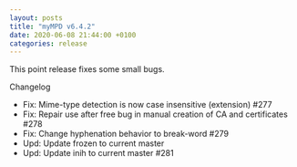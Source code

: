 ```yaml
---
layout: posts
title: "myMPD v6.4.2"
date: 2020-06-08 21:44:00 +0100
categories: release
---
```


This point release fixes some small bugs.

Changelog
- Fix: Mime-type detection is now case insensitive (extension) #277
- Fix: Repair use after free bug in manual creation of CA and certificates #278
- Fix: Change hyphenation behavior to break-word #279
- Upd: Update frozen to current master
- Upd: Update inih to current master #281 
